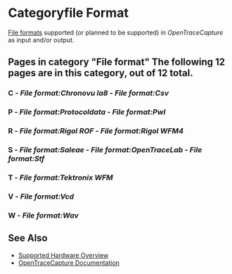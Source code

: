 # Categoryfile Format
[File formats](http://en.wikipedia.org/wiki/File_format) supported (or planned to be supported) in *OpenTraceCapture* as input and/or output.
## Pages in category "File format" The following 12 pages are in this category, out of 12 total.
### C \- *File format:Chronovu la8* \- *File format:Csv*
### P \- *File format:Protocoldata* \- *File format:Pwl*
### R \- *File format:Rigol ROF* \- *File format:Rigol WFM4*
### S \- *File format:Saleae* \- *File format:OpenTraceLab* \- *File format:Stf*
### T \- *File format:Tektronix WFM*
### V \- *File format:Vcd*
### W \- *File format:Wav*
## See Also
- [Supported Hardware Overview](../supported-hardware.md)
- [OpenTraceCapture Documentation](../../opentracecapture/overview.md)
